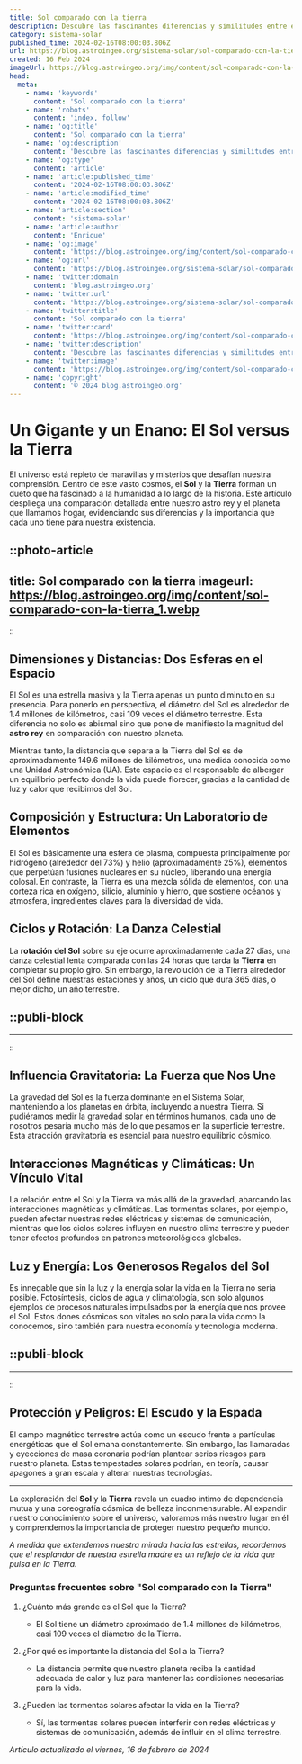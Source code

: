 ```yaml
---
title: Sol comparado con la tierra
description: Descubre las fascinantes diferencias y similitudes entre el Sol y la Tierra. Un viaje astronómico que ilumina nuestra posición en el cosmos.
category: sistema-solar
published_time: 2024-02-16T08:00:03.806Z
url: https://blog.astroingeo.org/sistema-solar/sol-comparado-con-la-tierra
created: 16 Feb 2024
imageUrl: https://blog.astroingeo.org/img/content/sol-comparado-con-la-tierra_1.webp
head:
  meta:
    - name: 'keywords'
      content: 'Sol comparado con la tierra'
    - name: 'robots'
      content: 'index, follow'
    - name: 'og:title'
      content: 'Sol comparado con la tierra'
    - name: 'og:description'
      content: 'Descubre las fascinantes diferencias y similitudes entre el Sol y la Tierra. Un viaje astronómico que ilumina nuestra posición en el cosmos.'
    - name: 'og:type'
      content: 'article'
    - name: 'article:published_time'
      content: '2024-02-16T08:00:03.806Z'
    - name: 'article:modified_time'
      content: '2024-02-16T08:00:03.806Z'
    - name: 'article:section'
      content: 'sistema-solar'
    - name: 'article:author'
      content: 'Enrique'
    - name: 'og:image'
      content: 'https://blog.astroingeo.org/img/content/sol-comparado-con-la-tierra_1.webp'
    - name: 'og:url'
      content: 'https://blog.astroingeo.org/sistema-solar/sol-comparado-con-la-tierra'
    - name: 'twitter:domain'
      content: 'blog.astroingeo.org'
    - name: 'twitter:url'
      content: 'https://blog.astroingeo.org/sistema-solar/sol-comparado-con-la-tierra'
    - name: 'twitter:title'
      content: 'Sol comparado con la tierra'
    - name: 'twitter:card'
      content: 'https://blog.astroingeo.org/img/content/sol-comparado-con-la-tierra_1.webp'
    - name: 'twitter:description'
      content: 'Descubre las fascinantes diferencias y similitudes entre el Sol y la Tierra. Un viaje astronómico que ilumina nuestra posición en el cosmos.'
    - name: 'twitter:image'
      content: 'https://blog.astroingeo.org/img/content/sol-comparado-con-la-tierra_1.webp'
    - name: 'copyright'
      content: '© 2024 blog.astroingeo.org'
---
```

# Un Gigante y un Enano: El Sol versus la Tierra

El universo está repleto de maravillas y misterios que desafían nuestra comprensión. Dentro de este vasto cosmos, el **Sol** y la **Tierra** forman un dueto que ha fascinado a la humanidad a lo largo de la historia. Este artículo despliega una comparación detallada entre nuestro astro rey y el planeta que llamamos hogar, evidenciando sus diferencias y la importancia que cada uno tiene para nuestra existencia.


::photo-article
---
title: Sol comparado con la tierra
imageurl: https://blog.astroingeo.org/img/content/sol-comparado-con-la-tierra_1.webp
---
::


## Dimensiones y Distancias: Dos Esferas en el Espacio

El Sol es una estrella masiva y la Tierra apenas un punto diminuto en su presencia. Para ponerlo en perspectiva, el diámetro del Sol es alrededor de 1.4 millones de kilómetros, casi 109 veces el diámetro terrestre. Esta diferencia no solo es abismal sino que pone de manifiesto la magnitud del **astro rey** en comparación con nuestro planeta.

Mientras tanto, la distancia que separa a la Tierra del Sol es de aproximadamente 149.6 millones de kilómetros, una medida conocida como una Unidad Astronómica (UA). Este espacio es el responsable de albergar un equilibrio perfecto donde la vida puede florecer, gracias a la cantidad de luz y calor que recibimos del Sol.

## Composición y Estructura: Un Laboratorio de Elementos

El Sol es básicamente una esfera de plasma, compuesta principalmente por hidrógeno (alrededor del 73%) y helio (aproximadamente 25%), elementos que perpetúan fusiones nucleares en su núcleo, liberando una energía colosal. En contraste, la Tierra es una mezcla sólida de elementos, con una corteza rica en oxígeno, silicio, aluminio y hierro, que sostiene océanos y atmosfera, ingredientes claves para la diversidad de vida.

## Ciclos y Rotación: La Danza Celestial

La **rotación del Sol** sobre su eje ocurre aproximadamente cada 27 días, una danza celestial lenta comparada con las 24 horas que tarda la **Tierra** en completar su propio giro. Sin embargo, la revolución de la Tierra alrededor del Sol define nuestras estaciones y años, un ciclo que dura 365 días, o mejor dicho, un año terrestre.


  ::publi-block
  ---
  ---
  ::
  
  
## Influencia Gravitatoria: La Fuerza que Nos Une

La gravedad del Sol es la fuerza dominante en el Sistema Solar, manteniendo a los planetas en órbita, incluyendo a nuestra Tierra. Si pudiéramos medir la gravedad solar en términos humanos, cada uno de nosotros pesaría mucho más de lo que pesamos en la superficie terrestre. Esta atracción gravitatoria es esencial para nuestro equilibrio cósmico.

## Interacciones Magnéticas y Climáticas: Un Vínculo Vital

La relación entre el Sol y la Tierra va más allá de la gravedad, abarcando las interacciones magnéticas y climáticas. Las tormentas solares, por ejemplo, pueden afectar nuestras redes eléctricas y sistemas de comunicación, mientras que los ciclos solares influyen en nuestro clima terrestre y pueden tener efectos profundos en patrones meteorológicos globales.

## Luz y Energía: Los Generosos Regalos del Sol

Es innegable que sin la luz y la energía solar la vida en la Tierra no sería posible. Fotosíntesis, ciclos de agua y climatología, son solo algunos ejemplos de procesos naturales impulsados por la energía que nos provee el Sol. Estos dones cósmicos son vitales no solo para la vida como la conocemos, sino también para nuestra economía y tecnología moderna.


  ::publi-block
  ---
  ---
  ::
  
  
## Protección y Peligros: El Escudo y la Espada

El campo magnético terrestre actúa como un escudo frente a partículas energéticas que el Sol emana constantemente. Sin embargo, las llamaradas y eyecciones de masa coronaria podrían plantear serios riesgos para nuestro planeta. Estas tempestades solares podrían, en teoría, causar apagones a gran escala y alterar nuestras tecnologías.

---

La exploración del **Sol** y la **Tierra** revela un cuadro íntimo de dependencia mutua y una coreografía cósmica de belleza inconmensurable. Al expandir nuestro conocimiento sobre el universo, valoramos más nuestro lugar en él y comprendemos la importancia de proteger nuestro pequeño mundo.

*A medida que extendemos nuestra mirada hacia las estrellas, recordemos que el resplandor de nuestra estrella madre es un reflejo de la vida que pulsa en la Tierra.*

### Preguntas frecuentes sobre "Sol comparado con la Tierra"

1. ¿Cuánto más grande es el Sol que la Tierra?
   - El Sol tiene un diámetro aproximado de 1.4 millones de kilómetros, casi 109 veces el diámetro de la Tierra.

2. ¿Por qué es importante la distancia del Sol a la Tierra?
   - La distancia permite que nuestro planeta reciba la cantidad adecuada de calor y luz para mantener las condiciones necesarias para la vida.

3. ¿Pueden las tormentas solares afectar la vida en la Tierra?
   - Sí, las tormentas solares pueden interferir con redes eléctricas y sistemas de comunicación, además de influir en el clima terrestre.

_Artículo actualizado el viernes, 16 de febrero de 2024_